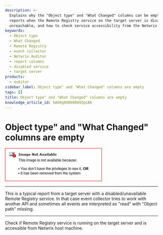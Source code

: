 ```yaml
---
description: >-
  Explains why the "Object type" and "What Changed" columns can be empty in
  reports when the Remote Registry service on the target server is disabled or
  unreachable, and how to check service accessibility from the Netwrix host.
keywords:
  - Object type
  - What Changed
  - Remote Registry
  - event collector
  - Netwrix Auditor
  - report columns
  - disabled service
  - target server
products:
  - auditor
sidebar_label: Object type" and "What Changed" columns are empty
tags: []
title: Object type" and "What Changed" columns are empty
knowledge_article_id: kA00g000000H9ZpCAK
---
```


# Object type" and "What Changed" columns are empty

![User-added](images/servlet_image_3823966b1661.png)

---

This is a typical report from a target server with a disabled/unavailable Remote Registry service. In that case event collector tries to work with another API and sometimes all events are interpreted as "read" with "Object path" missing.

---

Check if Remote Registry service is running on the target server and is accessible from Netwrix host machine.
